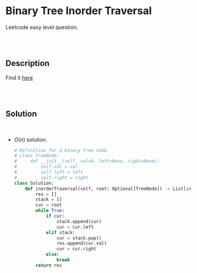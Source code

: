 # Binary Tree Inorder Traversal

Leetcode easy level question.

<br>
<br>

## Description

Find it [here](http://rb.gy/76tm22)

<br>
<br>

## Solution

<br>

- $O(n)$ solution.

  ```py
  # Definition for a binary tree node.
  # class TreeNode:
  #     def __init__(self, val=0, left=None, right=None):
  #         self.val = val
  #         self.left = left
  #         self.right = right
  class Solution:
      def inorderTraversal(self, root: Optional[TreeNode]) -> List[int]:
          res = []
          stack = []
          cur = root
          while True:
              if cur:
                  stack.append(cur)
                  cur = cur.left
              elif stack:
                  cur = stack.pop()
                  res.append(cur.val)
                  cur = cur.right
              else:
                  break
          return res
  ```
